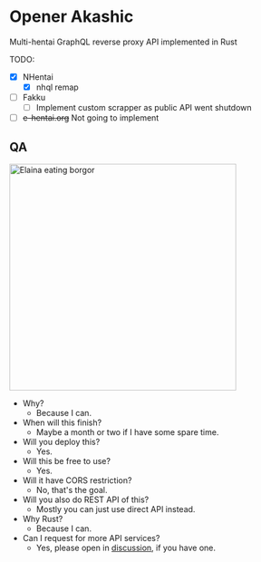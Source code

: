 # Opener Akashic
Multi-hentai GraphQL reverse proxy API implemented in Rust

TODO:
- [x] NHentai
    - [X] nhql remap
- [ ] Fakku
    - [ ] Implement custom scrapper as public API went shutdown
- [ ] ~~e-hentai.org~~ Not going to implement
## QA
<img width=400 src="https://user-images.githubusercontent.com/35027979/133552450-0dd6e24e-6c80-4658-be9b-72fd8308efbd.png" alt="Elaina eating borgor" />

- Why?
    - Because I can.
- When will this finish?
    - Maybe a month or two if I have some spare time.
- Will you deploy this?
    - Yes.
- Will this be free to use?
    - Yes.
- Will it have CORS restriction?
    - No, that's the goal.
- Will you also do REST API of this?
    - Mostly you can just use direct API instead.
- Why Rust?
    - Because I can.
- Can I request for more API services?
    - Yes, please open in [discussion](https://github.com/SaltyAom/opener-akashic/discussions), if you have one.
